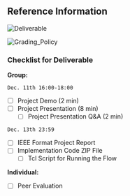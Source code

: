 ## Reference Information

![Deliverable](img/Deliverable.png)

![Grading_Policy](img/Grading_Policy.png)

### Checklist for Deliverable

__Group:__

`Dec. 11th 16:00-18:00`

- [ ] Project Demo (2 min)
- [ ] Project Presentation (8 min)
  - [ ] Project Presentation Q&A (2 min)

`Dec. 13th 23:59`

- [ ] IEEE Format Project Report
- [ ] Implementation Code ZIP File
  - [ ] Tcl Script for Running the Flow

__Individual:__

- [ ] Peer Evaluation
